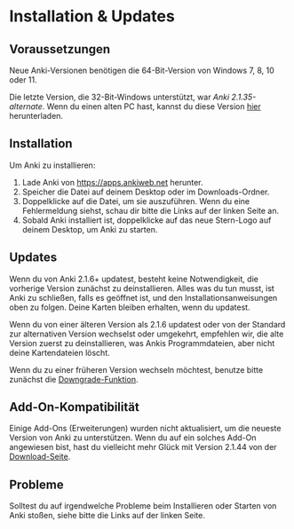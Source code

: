 # Installation & Updates

<!-- toc -->

## Voraussetzungen

Neue Anki-Versionen benötigen die 64-Bit-Version von Windows 7, 8, 10 oder 11.

Die letzte Version, die 32-Bit-Windows unterstützt, war _Anki 2.1.35-alternate_.
Wenn du einen alten PC hast, kannst du diese Version
[hier](https://github.com/ankitects/anki/releases)
herunterladen.

## Installation

Um Anki zu installieren:

1. Lade Anki von <https://apps.ankiweb.net> herunter.
2. Speicher die Datei auf deinem Desktop oder im Downloads-Ordner.
3. Doppelklicke auf die Datei, um sie auszuführen. Wenn du eine Fehlermeldung
   siehst, schau dir bitte die Links auf der linken Seite an.
4. Sobald Anki installiert ist, doppelklicke auf das neue Stern-Logo auf deinem
   Desktop, um Anki zu starten.

## Updates

Wenn du von Anki 2.1.6+ updatest, besteht keine Notwendigkeit, die vorherige Version
zunächst zu deinstallieren. Alles was du tun musst, ist Anki zu schließen, falls
es geöffnet ist, und den Installationsanweisungen oben zu folgen. Deine Karten
bleiben erhalten, wenn du updatest.

Wenn du von einer älteren Version als 2.1.6 updatest oder von der Standard zur
alternativen Version wechselst oder umgekehrt, empfehlen wir, die alte Version
zuerst zu deinstallieren, was Ankis Programmdateien, aber nicht deine Kartendateien
löscht.

Wenn du zu einer früheren Version wechseln möchtest, benutze bitte zunächst die
[Downgrade-Funktion](http://changes.ankiweb.net).

## Add-On-Kompatibilität

Einige Add-Ons (Erweiterungen) wurden nicht aktualisiert, um die neueste Version
von Anki zu unterstützen. Wenn du auf ein solches Add-On angewiesen bist, hast
du vielleicht mehr Glück mit Version 2.1.44 von der
[Download-Seite](https://github.com/ankitects/anki/releases).

## Probleme

Solltest du auf irgendwelche Probleme beim Installieren oder Starten von Anki
stoßen, siehe bitte die Links auf der linken Seite.

